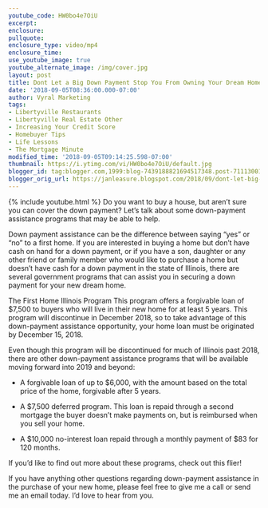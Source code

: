 ```yaml
---
youtube_code: HW0bo4e7OiU
excerpt:
enclosure:
pullquote:
enclosure_type: video/mp4
enclosure_time:
use_youtube_image: true
youtube_alternate_image: /img/cover.jpg
layout: post
title: Dont Let a Big Down Payment Stop You From Owning Your Dream Home
date: '2018-09-05T08:36:00.000-07:00'
author: Vyral Marketing
tags:
- Libertyville Restaurants
- Libertyville Real Estate Other
- Increasing Your Credit Score
- Homebuyer Tips
- Life Lessons
- The Mortgage Minute
modified_time: '2018-09-05T09:14:25.598-07:00'
thumbnail: https://i.ytimg.com/vi/HW0bo4e7OiU/default.jpg
blogger_id: tag:blogger.com,1999:blog-7439188821694517348.post-7111300175207361200
blogger_orig_url: https://janleasure.blogspot.com/2018/09/dont-let-big-down-payment-stop-you-from.html
---
```

{% include youtube.html %}
Do you want to buy a house, but aren’t sure you can cover the down payment? Let’s talk about
some down-payment assistance programs that may be able to help.

Down payment assistance can be the difference between saying “yes”
or “no” to a first home. If you are interested in buying a home but don’t
have cash on hand for a down payment, or if you have a son, daughter
or any other friend or family member who would like to purchase a home
but doesn’t have cash for a down payment in the state of Illinois, there
are  several government programs that can assist you in securing a
down payment for your new dream home.

The First Home Illinois Program This program offers a forgivable
loan of $7,500 to buyers who will live in their new home for at least 5
years. This program will discontinue in December 2018, so to take
advantage of this down-payment assistance opportunity, your home
loan must be originated by December 15, 2018.

Even though this program will be discontinued for much of Illinois past
2018, there are other down-payment assistance programs that will be
available moving forward into 2019 and beyond:

- A forgivable loan of up to $6,000, with the amount based on the total
price of the home, forgivable after 5 years.

- A $7,500 deferred program. This loan is repaid through a second
mortgage the buyer doesn’t make payments on, but is reimbursed when
you sell your home.

- A $10,000 no-interest loan repaid through a monthly payment of
$83 for 120 months.


If you’d like to find out more about these programs, check out this flier!

 If you have anything other questions regarding down-payment
assistance in the purchase of your new home, please feel free to
give me a call or send me an email today. I’d love to hear from you.

